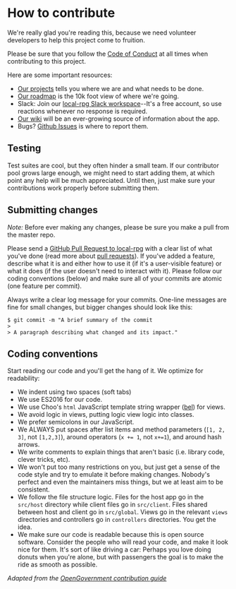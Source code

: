 # How to contribute

We're really glad you're reading this, because we need volunteer developers to help this project come to fruition.

Please be sure that you follow the [Code of Conduct](./CODE_OF_CONDUCT.md) at all times when contributing to this project.

Here are some important resources:

- [Our projects](https://github.com/Alamantus/local-rpg/projects) tells you where we are and what needs to be done.
- [Our roadmap](https://github.com/Alamantus/local-rpg/wiki/Road-Map) is the 10k foot view of where we're going.
- Slack: Join our [local-rpg Slack workspace](https://join.slack.com/t/local-rpg/shared_invite/enQtMjU4MzI3MjY1MzMyLTU5NGQ2MjI2MTM5ZjVhMWE4NTM4NGVkMDQzODU0YWIxM2RkYWU2MzdmZjIzMWFhYzI1MjIwOWMzNTU4Zjc1YjQ)--It's a free account, so use reactions whenever no response is required.
- [Our wiki](https://github.com/Alamantus/local-rpg/wiki) will be an ever-growing source of information about the app.
- Bugs? [Github Issues](https://github.com/Alamantus/local-rpg/projects/issues) is where to report them.

## Testing

Test suites are cool, but they often hinder a small team. If our contributor pool grows large enough, we might need to start adding them, at which point any help will be much appreciated. Until then, just make sure your contributions work properly before submitting them.

## Submitting changes

*Note:* Before ever making any changes, please be sure you make a pull from the master repo.

Please send a [GitHub Pull Request to local-rpg](https://github.com/Alamantus/local-rpg/compare) with a clear list of what you've done (read more about [pull requests](http://help.github.com/pull-requests/)). If you've added a feature, describe what it is and either how to use it (if it's a user-visible feature) or what it does (if the user doesn't need to interact with it). Please follow our coding conventions (below) and make sure all of your commits are atomic (one feature per commit).

Always write a clear log message for your commits. One-line messages are fine for small changes, but bigger changes should look like this:

```
$ git commit -m "A brief summary of the commit
> 
> A paragraph describing what changed and its impact."
```

## Coding conventions

Start reading our code and you'll get the hang of it. We optimize for readability:

- We indent using two spaces (soft tabs)
- We use ES2016 for our code.
- We use Choo's `html` JavaScript template string wrapper ([bel](https://github.com/shama/bel)) for views.
- We avoid logic in views, putting logic view logic into classes.
- We prefer semicolons in our JavaScript.
- We ALWAYS put spaces after list items and method parameters (`[1, 2, 3]`, not `[1,2,3]`), around operators (`x += 1`, not `x+=1`), and around hash arrows.
- We write comments to explain things that aren't basic (i.e. library code, clever tricks, etc).
- We won't put too many restrictions on you, but just get a sense of the code style and try to emulate it before making changes. Nobody's perfect and even the maintainers miss things, but we at least aim to be consistent.
- We follow the file structure logic. Files for the host app go in the `src/host` directory while client files go in `src/client`. Files shared between host and client go in `src/global`. Views go in the relevant `views` directories and controllers go in `controllers` directories. You get the idea.
- We make sure our code is readable because this is open source software. Consider the people who will read your code, and make it look nice for them. It's sort of like driving a car: Perhaps you love doing donuts when you're alone, but with passengers the goal is to make the ride as smooth as possible.


_Adapted from the [OpenGovernment contribution guide](https://github.com/opengovernment/opengovernment/blob/master/CONTRIBUTING.md)_
